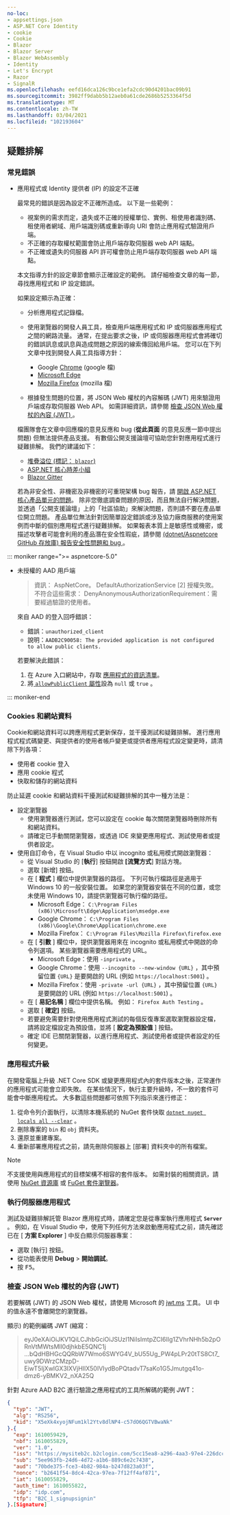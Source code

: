 ```yaml
---
no-loc:
- appsettings.json
- ASP.NET Core Identity
- cookie
- Cookie
- Blazor
- Blazor Server
- Blazor WebAssembly
- Identity
- Let's Encrypt
- Razor
- SignalR
ms.openlocfilehash: eefd16dca126c9bce1efa2cdc90d4201bac09b91
ms.sourcegitcommit: 3982ff9dabb5b12aeb0a61cde2686b5253364f5d
ms.translationtype: MT
ms.contentlocale: zh-TW
ms.lasthandoff: 03/04/2021
ms.locfileid: "102193604"
---
```

## <a name="troubleshoot"></a>疑難排解

### <a name="common-errors"></a>常見錯誤

* 應用程式或 Identity 提供者 (IP) 的設定不正確

  最常見的錯誤是因為設定不正確所造成。 以下是一些範例：
  
  * 視案例的需求而定，遺失或不正確的授權單位、實例、租使用者識別碼、租使用者網域、用戶端識別碼或重新導向 URI 會防止應用程式驗證用戶端。
  * 不正確的存取權杖範圍會防止用戶端存取伺服器 web API 端點。
  * 不正確或遺失的伺服器 API 許可權會防止用戶端存取伺服器 web API 端點。
  
  本文指導方針的設定章節會顯示正確設定的範例。 請仔細檢查文章的每一節，尋找應用程式和 IP 設定錯誤。
  
  如果設定顯示為正確：
  
  * 分析應用程式記錄檔。
  * 使用瀏覽器的開發人員工具，檢查用戶端應用程式和 IP 或伺服器應用程式之間的網路流量。 通常，在提出要求之後，IP 或伺服器應用程式會將確切的錯誤訊息或訊息與造成問題之原因的線索傳回給用戶端。 您可以在下列文章中找到開發人員工具指導方針：

    * Google [Chrome](https://developers.google.com/web/tools/chrome-devtools/network) (google 檔) 
    * [Microsoft Edge](/microsoft-edge/devtools-guide-chromium/network/)
    * [Mozilla Firefox](https://developer.mozilla.org/docs/Tools/Network_Monitor) (mozilla 檔) 

  * 根據發生問題的位置，將 JSON Web 權杖的內容解碼 (JWT) 用來驗證用戶端或存取伺服器 Web API。 如需詳細資訊，請參閱 [檢查 JSON Web 權杖的內容 (JWT) ](#inspect-the-content-of-a-json-web-token-jwt)。
  
  檔團隊會在文章中回應檔的意見反應和 bug (**從此頁面** 的意見反應一節中提出問題) 但無法提供產品支援。 有數個公開支援論壇可協助您針對應用程式進行疑難排解。 我們的建議如下：
  
  * [堆疊溢位 (標記： `blazor`) ](https://stackoverflow.com/questions/tagged/blazor)
  * [ASP.NET 核心時差小組](http://tattoocoder.com/aspnet-slack-sign-up/)
  * [Blazor Gitter](https://gitter.im/aspnet/Blazor)
  
  若為非安全性、非機密及非機密的可重現架構 bug 報告，請 [開啟 ASP.NET 核心產品單元的問題](https://github.com/dotnet/aspnetcore/issues)。 除非您徹底調查問題的原因，而且無法自行解決問題，並透過「公開支援論壇」上的「社區協助」來解決問題，否則請不要在產品單位開立問題。 產品單位無法針對因簡單設定錯誤或涉及協力廠商服務的使用案例而中斷的個別應用程式進行疑難排解。 如果報表本質上是敏感性或機密，或描述攻擊者可能會利用的產品潛在安全性瑕疵，請參閱 [ (dotnet/Aspnetcore GitHub 存放庫) 報告安全性問題和 bug ](https://github.com/dotnet/aspnetcore/blob/main/CONTRIBUTING.md#reporting-security-issues-and-bugs)。

::: moniker range=">= aspnetcore-5.0"

* 未授權的 AAD 用戶端

  > 資訊： AspNetCore。 DefaultAuthorizationService [2] 授權失敗。 不符合這些需求： DenyAnonymousAuthorizationRequirement：需要經過驗證的使用者。

  來自 AAD 的登入回呼錯誤：

  * 錯誤：`unauthorized_client`
  * 說明：`AADB2C90058: The provided application is not configured to allow public clients.`

  若要解決此錯誤：

  1. 在 Azure 入口網站中，存取 [應用程式的資訊清單](/azure/active-directory/develop/reference-app-manifest)。
  1. 將[ `allowPublicClient` 屬性](/azure/active-directory/develop/reference-app-manifest#allowpublicclient-attribute)設為 `null` 或 `true` 。

::: moniker-end

### <a name="cookies-and-site-data"></a>Cookies 和網站資料

Cookie和網站資料可以跨應用程式更新保存，並干擾測試和疑難排解。 進行應用程式程式碼變更、與提供者的使用者帳戶變更或提供者應用程式設定變更時，請清除下列各項：

* 使用者 cookie 登入
* 應用 cookie 程式
* 快取和儲存的網站資料

防止延遲 cookie 和網站資料干擾測試和疑難排解的其中一種方法是：

* 設定瀏覽器
  * 使用瀏覽器進行測試，您可以設定在 cookie 每次關閉瀏覽器時刪除所有和網站資料。
  * 請確定已手動關閉瀏覽器，或透過 IDE 來變更應用程式、測試使用者或提供者設定。
* 使用自訂命令，在 Visual Studio 中以 incognito 或私用模式開啟瀏覽器：
  * 從 Visual Studio 的 [**執行**] 按鈕開啟 **[流覽方式**] 對話方塊。
  * 選取 [新增] 按鈕。
  * 在 [ **程式** ] 欄位中提供瀏覽器的路徑。 下列可執行檔路徑是適用于 Windows 10 的一般安裝位置。 如果您的瀏覽器安裝在不同的位置，或您未使用 Windows 10，請提供瀏覽器可執行檔的路徑。
    * Microsoft Edge： `C:\Program Files (x86)\Microsoft\Edge\Application\msedge.exe`
    * Google Chrome： `C:\Program Files (x86)\Google\Chrome\Application\chrome.exe`
    * Mozilla Firefox： `C:\Program Files\Mozilla Firefox\firefox.exe`
  * 在 [ **引數** ] 欄位中，提供瀏覽器用來在 incognito 或私用模式中開啟的命令列選項。 某些瀏覽器需要應用程式的 URL。
    * Microsoft Edge：使用 `-inprivate` 。
    * Google Chrome：使用 `--incognito --new-window {URL}` ，其中預留位置 `{URL}` 是要開啟的 URL (例如 `https://localhost:5001`) 。
    * Mozilla Firefox：使用 `-private -url {URL}` ，其中預留位置 `{URL}` 是要開啟的 URL (例如 `https://localhost:5001`) 。
  * 在 [ **易記名稱** ] 欄位中提供名稱。 例如： `Firefox Auth Testing` 。
  * 選取 [ **確定]** 按鈕。
  * 若要避免需要針對使用應用程式測試的每個反復專案選取瀏覽器設定檔，請將設定檔設定為預設值，並將 [ **設定為預設值** ] 按鈕。
  * 確定 IDE 已關閉瀏覽器，以進行應用程式、測試使用者或提供者設定的任何變更。

### <a name="app-upgrades"></a>應用程式升級

在開發電腦上升級 .NET Core SDK 或變更應用程式內的套件版本之後，正常運作的應用程式可能會立即失敗。 在某些情況下，執行主要升級時，不一致的套件可能會中斷應用程式。 大多數這些問題都可依照下列指示來進行修正：

1. 從命令列介面執行，以清除本機系統的 NuGet 套件快取 [`dotnet nuget locals all --clear`](/dotnet/core/tools/dotnet-nuget-locals) 。
1. 刪除專案的 `bin` 和 `obj` 資料夾。
1. 還原並重建專案。
1. 重新部署應用程式之前，請先刪除伺服器上 [部署] 資料夾中的所有檔案。

> [!NOTE]
> 不支援使用與應用程式的目標架構不相容的套件版本。 如需封裝的相關資訊，請使用 [NuGet 資源庫](https://www.nuget.org) 或 [FuGet 套件瀏覽器](https://www.fuget.org)。

### <a name="run-the-server-app"></a>執行伺服器應用程式

測試及疑難排解託管 Blazor 應用程式時，請確定您是從專案執行應用程式 **`Server`** 。 例如，在 Visual Studio 中，使用下列任何方法來啟動應用程式之前，請先確認已在 [ **方案 Explorer** ] 中反白顯示伺服器專案：

* 選取 [執行] 按鈕。
* 從功能表使用 **Debug**  >  **開始調試**。
* 按 <kbd>F5</kbd>。

### <a name="inspect-the-content-of-a-json-web-token-jwt"></a>檢查 JSON Web 權杖的內容 (JWT) 

若要解碼 (JWT) 的 JSON Web 權杖，請使用 Microsoft 的 [jwt.ms](https://jwt.ms/) 工具。 UI 中的值永遠不會離開您的瀏覽器。

顯示) 的範例編碼 JWT (縮寫：

> eyJ0eXAiOiJKV1QiLCJhbGciOiJSUzI1NiIsImtpZCI6Ilg1ZVhrNHh5b2pORnVtMWtsMll0djhkbE5QNC1j ...bQdHBHGcQQRbW7Wmo6SWYG4V_bU55Ug_PW4pLPr20tTS8Ct7_uwy9DWrzCMzpD-EiwT5IjXwlGX3IXVjHIlX50IVIydBoPQtadvT7saKo1G5Jmutgq41o-dmz6-yBMKV2_nXA25Q

針對 Azure AAD B2C 進行驗證之應用程式的工具所解碼的範例 JWT：

```json
{
  "typ": "JWT",
  "alg": "RS256",
  "kid": "X5eXk4xyojNFum1kl2Ytv8dlNP4-c57dO6QGTVBwaNk"
}.{
  "exp": 1610059429,
  "nbf": 1610055829,
  "ver": "1.0",
  "iss": "https://mysiteb2c.b2clogin.com/5cc15ea8-a296-4aa3-97e4-226dcc9ad298/v2.0/",
  "sub": "5ee963fb-24d6-4d72-a1b6-889c6e2c7438",
  "aud": "70bde375-fce3-4b82-984a-b247d823a03f",
  "nonce": "b2641f54-8dc4-42ca-97ea-7f12ff4af871",
  "iat": 1610055829,
  "auth_time": 1610055822,
  "idp": "idp.com",
  "tfp": "B2C_1_signupsignin"
}.[Signature]
```
